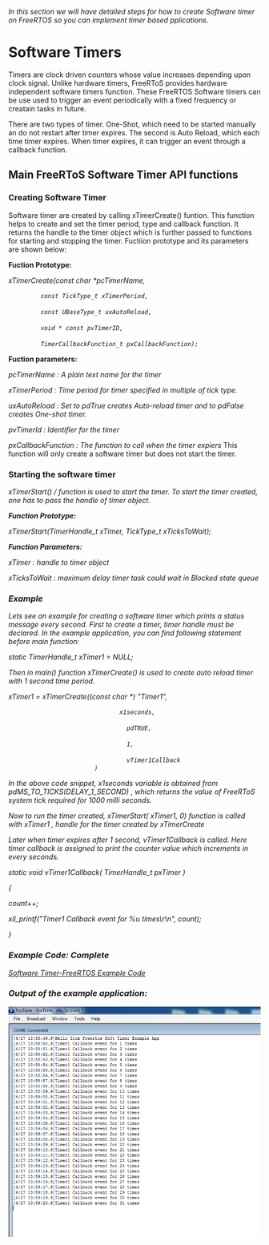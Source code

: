 <i> In this section we will have detailed steps for how to create Software timer on FreeRTOS so you can implement timer based pplications. </i>

# Software Timers
Timers are clock driven counters whose value increases depending upon clock signal. Unlike hardware timers, FreeRToS provides hardware independent software timers function. These FreeRTOS Software timers can be use used to trigger an event periodically with a fixed frequency or creatain tasks in future.

There are two types of timer. One-Shot, which need to be started manually an do not restart after timer expires. The second is Auto Reload, which each time timer expires. When timer expires, it can trigger an event through a callback function.

## Main FreeRToS Software Timer API functions
### Creating Software Timer
Software timer are created by calling xTimerCreate() funtion. This function helps to create and set the timer period, type and callback function. It returns the handle to the timer object which is further passed to functions for starting and stopping the timer. Fuctiion prototype and its parameters are shown below:

<B> Fuction Prototype: </B>

<i> 
  xTimerCreate(const char *pcTimerName,
  
             const TickType_t xTimerPeriod,
             
             const UBaseType_t uxAutoReload,
             
             void * const pvTimerID,
             
             TimerCallbackFunction_t pxCallbackFunction);
             
</i>
<B> Fuction parameters: </B>

<i> pcTimerName : A plain text name for the timer
  
xTimerPeriod : Time period for timer specified in multiple of tick type.

uxAutoReload : Set to pdTrue creates Auto-reload timer and to pdFalse creates One-shot timer.

pvTimerId : Identifier for the timer

pxCallbackFunction : The function to call when the timer expiers
</i> 
This function will only create a software timer but does not start the timer.

### Starting the software timer
<i> xTimerStart() /<i> function is used to start the timer. To start the timer created, one has to pass the handle of timer object.

<B> Function Prototype: </B>

<i> xTimerStart(TimerHandle_t xTimer, TickType_t xTicksToWait); </i>

<B> Function Parameters: </B>

<i> xTimer : handle to timer object
  
xTicksToWait : maximum delay timer task could wait in Blocked state queue
</i>

### Example
Lets see an example for creating a software timer which prints a status message every second. First to create a timer, timer handle must be declared. In the example application, you can find following statement before main function:

<i> static TimerHandle_t xTimer1 = NULL; </i>


Then in <i> main() </i> function <i> xTimerCreate()</i>  is used to create auto reload timer with 1 second time period.

<i> xTimer1 = xTimerCreate((const char *) "Timer1",
  
                                   x1seconds,
                                   
                                     pdTRUE,
                                     
                                     1,
                                     
                                     vTimer1Callback
                            )
</i>

In the above code snippet, <i> x1seconds </i> variable is obtained from <i> pdMS_TO_TICKS(DELAY_1_SECOND) </i> , which returns the value of FreeRToS system tick required for 1000 milli seconds.

Now to run the timer created, <i> xTimerStart( xTimer1, 0) </i> function is called with <i> xTimer1 </i> , handle for the timer created by <i> xTimerCreate </i>

Later when timer expires after 1 second, <i> vTimer1Callback </i>  is called. Here timer callback is assigned to print the counter value which increments in every seconds.

<i> static void vTimer1Callback( TimerHandle_t pxTimer )
  
{

  count++;
  
   xil_printf("Timer1 Callback event for %u times\r\n", count);
   
}
</i>


### Example Code: Complete
[Software Timer-FreeRTOS Example Code](https://github.com/LogicTronix/FreeRTOS-Development/blob/master/Creating-Software-Timer/freertos-soft-timer.c)
### Output of the example application:

![FreeRTOS Software Timer Output](https://github.com/LogicTronix/FreeRTOS-Development/blob/master/Creating-Software-Timer/FreeRTOS_software_timer_output.PNG)
